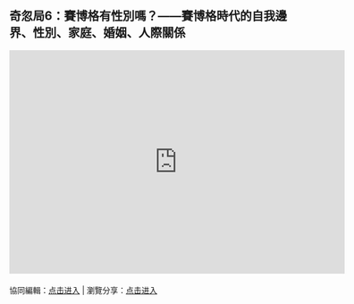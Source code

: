 ## 奇忽局6：賽博格有性別嗎？——賽博格時代的自我邊界、性別、家庭、婚姻、人際關係

<iframe width="600" height="400" frameborder="0" src="https://www.mindmeister.com/maps/public_map_shell/1809692937/6?width=600&height=400&z=auto&t=3H8S0prqk0&no_logo=1" scrolling="no" style="overflow: hidden; margin-bottom: 5px;">Your browser is not able to display frames. Please visit <a href="https://www.mindmeister.com/1809692937/6?t=3H8S0prqk0" target="_blank">奇忽局6：賽博格有性別嗎？——賽博格時代的自我邊界、性別、家庭、婚姻、人際關係</a> on MindMeister.</iframe>

協同編輯：[点击进入](https://mm.tt/1809692937?t=3H8S0prqk0) | 瀏覽分享：[点击进入](https://www.mindmeister.com/1809692937/6)
